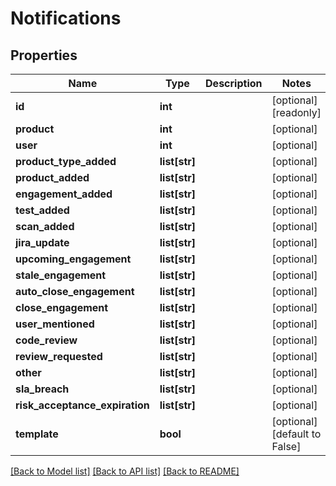 # Notifications

## Properties
Name | Type | Description | Notes
------------ | ------------- | ------------- | -------------
**id** | **int** |  | [optional] [readonly] 
**product** | **int** |  | [optional] 
**user** | **int** |  | [optional] 
**product_type_added** | **list[str]** |  | [optional] 
**product_added** | **list[str]** |  | [optional] 
**engagement_added** | **list[str]** |  | [optional] 
**test_added** | **list[str]** |  | [optional] 
**scan_added** | **list[str]** |  | [optional] 
**jira_update** | **list[str]** |  | [optional] 
**upcoming_engagement** | **list[str]** |  | [optional] 
**stale_engagement** | **list[str]** |  | [optional] 
**auto_close_engagement** | **list[str]** |  | [optional] 
**close_engagement** | **list[str]** |  | [optional] 
**user_mentioned** | **list[str]** |  | [optional] 
**code_review** | **list[str]** |  | [optional] 
**review_requested** | **list[str]** |  | [optional] 
**other** | **list[str]** |  | [optional] 
**sla_breach** | **list[str]** |  | [optional] 
**risk_acceptance_expiration** | **list[str]** |  | [optional] 
**template** | **bool** |  | [optional] [default to False]

[[Back to Model list]](../README.md#documentation-for-models) [[Back to API list]](../README.md#documentation-for-api-endpoints) [[Back to README]](../README.md)


